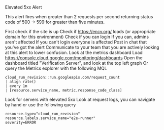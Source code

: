 Elevated 5xx Alert

This alert fires when greater than 2 requests per second returning status code of 500 -> 599 for greater than five minutes.

First check if the site is up
Check if https://encv.org/ loads (or appropriate domain for this environment)
Check if you can login
If you can, admins aren't affected
If you can't login everyone is affected
Post in chat that you've got the alert
Communicate to your team that you are actively looking at this alert to lower confusion.
Look at the metrics dashboard
Load https://console.cloud.google.com/monitoring/dashboards
Open the dashboard titled "Verification Server", and look at the top left graph
Or query the Metrics explorer with the following MQL
```
cloud_run_revision::run.googleapis.com/request_count
| align rate()
| every 1m
| [resource.service_name, metric.response_code_class]
```
Look for servers with elevated 5xx
Look at request logs, you can navigate by hand or use the following query
```
resource.type="cloud_run_revision"
resource.labels.service_name="e2e-runner"
severity=ERROR
```




